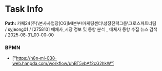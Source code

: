 # Task Info

**Path:** 카페24(주)\본사사업장\[CG]MI본부\마케팅센터\성장전략그룹\그로스파트너팀 / syjeong01 / [275810] 매체사_시장 정보 및 동향 분석 _ 매체사 동향 수집 뉴스 검색 / 2025-08-31_00-00-00

### BPMN
- ["https://n8n-mi-038-web.hanpda.com/workflow/uhBT5vbAf2cG2hkW"]

